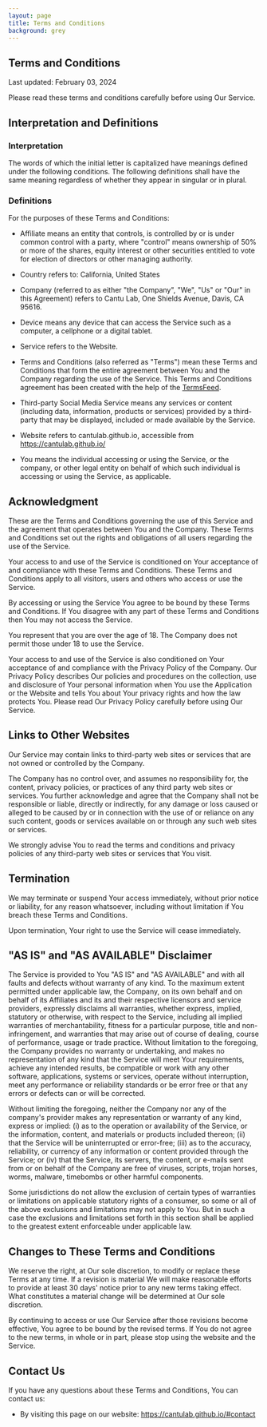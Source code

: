 ```yaml
---
layout: page
title: Terms and Conditions
background: grey
---
```


<div class="col-lg-12 text-center">
	<h2 class="section-heading text-uppercase">Terms and Conditions</h2>
</div>

Last updated: February 03, 2024

Please read these terms and conditions carefully before using Our Service.

## Interpretation and Definitions  
### Interpretation  

The words of which the initial letter is capitalized have meanings defined under the following conditions. The following definitions shall have the same meaning regardless of whether they appear in singular or in plural.

### Definitions  

For the purposes of these Terms and Conditions:

  * Affiliate means an entity that controls, is controlled by or is under common control with a party, where "control" means ownership of 50% or more of the shares, equity interest or other securities entitled to vote for election of directors or other managing authority.

  * Country refers to: California, United States

  * Company (referred to as either "the Company", "We", "Us" or "Our" in this Agreement) refers to Cantu Lab, One Shields Avenue, Davis, CA 95616.

  * Device means any device that can access the Service such as a computer, a cellphone or a digital tablet.

  * Service refers to the Website.

  * Terms and Conditions (also referred as "Terms") mean these Terms and Conditions that form the entire agreement between You and the Company regarding the use of the Service. This Terms and Conditions agreement has been created with the help of the [TermsFeed](https://www.termsfeed.com).

  * Third-party Social Media Service means any services or content (including data, information, products or services) provided by a third-party that may be displayed, included or made available by the Service.

  * Website refers to cantulab.github.io, accessible from <https://cantulab.github.io/>

  * You means the individual accessing or using the Service, or the company, or other legal entity on behalf of which such individual is accessing or using the Service, as applicable.


## Acknowledgment  

These are the Terms and Conditions governing the use of this Service and the agreement that operates between You and the Company. These Terms and Conditions set out the rights and obligations of all users regarding the use of the Service.

Your access to and use of the Service is conditioned on Your acceptance of and compliance with these Terms and Conditions. These Terms and Conditions apply to all visitors, users and others who access or use the Service.

By accessing or using the Service You agree to be bound by these Terms and Conditions. If You disagree with any part of these Terms and Conditions then You may not access the Service.

You represent that you are over the age of 18. The Company does not permit those under 18 to use the Service.

Your access to and use of the Service is also conditioned on Your acceptance of and compliance with the Privacy Policy of the Company. Our Privacy Policy describes Our policies and procedures on the collection, use and disclosure of Your personal information when You use the Application or the Website and tells You about Your privacy rights and how the law protects You. Please read Our Privacy Policy carefully before using Our Service.

## Links to Other Websites  

Our Service may contain links to third-party web sites or services that are not owned or controlled by the Company.

The Company has no control over, and assumes no responsibility for, the content, privacy policies, or practices of any third party web sites or services. You further acknowledge and agree that the Company shall not be responsible or liable, directly or indirectly, for any damage or loss caused or alleged to be caused by or in connection with the use of or reliance on any such content, goods or services available on or through any such web sites or services.

We strongly advise You to read the terms and conditions and privacy policies of any third-party web sites or services that You visit.

## Termination  

We may terminate or suspend Your access immediately, without prior notice or liability, for any reason whatsoever, including without limitation if You breach these Terms and Conditions.

Upon termination, Your right to use the Service will cease immediately.

## "AS IS" and "AS AVAILABLE" Disclaimer  

The Service is provided to You "AS IS" and "AS AVAILABLE" and with all faults and defects without warranty of any kind. To the maximum extent permitted under applicable law, the Company, on its own behalf and on behalf of its Affiliates and its and their respective licensors and service providers,
expressly disclaims all warranties, whether express, implied, statutory or otherwise, with respect to the Service, including all implied warranties of merchantability, fitness for a particular purpose, title and non-infringement, and warranties that may arise out of course of dealing, course of performance, usage or trade practice. Without limitation to the foregoing, the Company provides no warranty or undertaking, and makes no representation of any kind that the Service will meet Your requirements, achieve any intended results, be compatible or work with any other software, applications, systems or services, operate without interruption, meet any performance or reliability standards or be error free or that any errors or defects can or will be corrected.

Without limiting the foregoing, neither the Company nor any of the company's provider makes any representation or warranty of any kind, express or implied: (i) as to the operation or availability of the Service, or the information, content, and materials or products included thereon; (ii) that the Service will be uninterrupted or error-free; (iii) as to the accuracy, reliability, or currency of any information or content provided through the Service; or (iv) that the Service, its servers, the content, or e-mails sent from or on behalf of the Company are free of viruses, scripts, trojan horses, worms, malware, timebombs or other harmful components.

Some jurisdictions do not allow the exclusion of certain types of warranties or limitations on applicable statutory rights of a consumer, so some or all of the above exclusions and limitations may not apply to You. But in such a case the exclusions and limitations set forth in this section shall be applied to the greatest extent enforceable under applicable law.

## Changes to These Terms and Conditions  

We reserve the right, at Our sole discretion, to modify or replace these Terms at any time. If a revision is material We will make reasonable efforts to provide at least 30 days' notice prior to any new terms taking effect. What constitutes a material change will be determined at Our sole discretion.

By continuing to access or use Our Service after those revisions become effective, You agree to be bound by the revised terms. If You do not agree to the new terms, in whole or in part, please stop using the website and the Service.

## Contact Us  

If you have any questions about these Terms and Conditions, You can contact us:

  * By visiting this page on our website: <https://cantulab.github.io/#contact>

